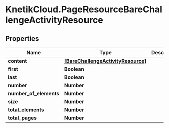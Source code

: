 # KnetikCloud.PageResourceBareChallengeActivityResource

## Properties
Name | Type | Description | Notes
------------ | ------------- | ------------- | -------------
**content** | [**[BareChallengeActivityResource]**](BareChallengeActivityResource.md) |  | [optional] 
**first** | **Boolean** |  | [optional] 
**last** | **Boolean** |  | [optional] 
**number** | **Number** |  | [optional] 
**number_of_elements** | **Number** |  | [optional] 
**size** | **Number** |  | [optional] 
**total_elements** | **Number** |  | [optional] 
**total_pages** | **Number** |  | [optional] 



